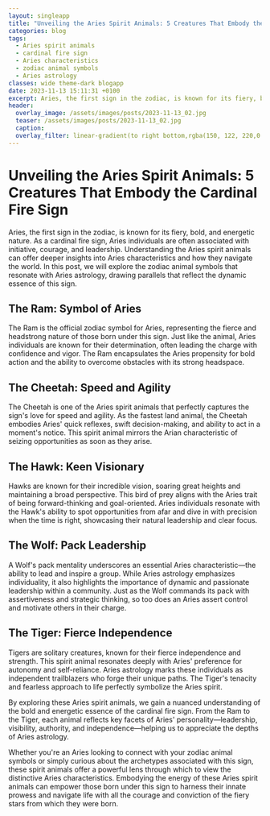 ```yaml
---
layout: singleapp
title: "Unveiling the Aries Spirit Animals: 5 Creatures That Embody the Cardinal Fire Sign"
categories: blog
tags:
  - Aries spirit animals
  - cardinal fire sign
  - Aries characteristics
  - zodiac animal symbols
  - Aries astrology
classes: wide theme-dark blogapp
date: 2023-11-13 15:11:31 +0100
excerpt: Aries, the first sign in the zodiac, is known for its fiery, bold, and energetic nature.
header:
  overlay_image: /assets/images/posts/2023-11-13_02.jpg
  teaser: /assets/images/posts/2023-11-13_02.jpg
  caption:
  overlay_filter: linear-gradient(to right bottom,rgba(150, 122, 220,0.8), rgba(255,245,208,0.5))
---
```


# Unveiling the Aries Spirit Animals: 5 Creatures That Embody the Cardinal Fire Sign

Aries, the first sign in the zodiac, is known for its fiery, bold, and energetic nature. As a cardinal fire sign, Aries individuals are often associated with initiative, courage, and leadership. Understanding the Aries spirit animals can offer deeper insights into Aries characteristics and how they navigate the world. In this post, we will explore the zodiac animal symbols that resonate with Aries astrology, drawing parallels that reflect the dynamic essence of this sign.

## The Ram: Symbol of Aries

The Ram is the official zodiac symbol for Aries, representing the fierce and headstrong nature of those born under this sign. Just like the animal, Aries individuals are known for their determination, often leading the charge with confidence and vigor. The Ram encapsulates the Aries propensity for bold action and the ability to overcome obstacles with its strong headspace.

## The Cheetah: Speed and Agility

The Cheetah is one of the Aries spirit animals that perfectly captures the sign's love for speed and agility. As the fastest land animal, the Cheetah embodies Aries' quick reflexes, swift decision-making, and ability to act in a moment's notice. This spirit animal mirrors the Arian characteristic of seizing opportunities as soon as they arise.

## The Hawk: Keen Visionary

Hawks are known for their incredible vision, soaring great heights and maintaining a broad perspective. This bird of prey aligns with the Aries trait of being forward-thinking and goal-oriented. Aries individuals resonate with the Hawk's ability to spot opportunities from afar and dive in with precision when the time is right, showcasing their natural leadership and clear focus.

## The Wolf: Pack Leadership

A Wolf's pack mentality underscores an essential Aries characteristic—the ability to lead and inspire a group. While Aries astrology emphasizes individuality, it also highlights the importance of dynamic and passionate leadership within a community. Just as the Wolf commands its pack with assertiveness and strategic thinking, so too does an Aries assert control and motivate others in their charge.

## The Tiger: Fierce Independence

Tigers are solitary creatures, known for their fierce independence and strength. This spirit animal resonates deeply with Aries' preference for autonomy and self-reliance. Aries astrology marks these individuals as independent trailblazers who forge their unique paths. The Tiger's tenacity and fearless approach to life perfectly symbolize the Aries spirit.

By exploring these Aries spirit animals, we gain a nuanced understanding of the bold and energetic essence of the cardinal fire sign. From the Ram to the Tiger, each animal reflects key facets of Aries' personality—leadership, visibility, authority, and independence—helping us to appreciate the depths of Aries astrology.

Whether you're an Aries looking to connect with your zodiac animal symbols or simply curious about the archetypes associated with this sign, these spirit animals offer a powerful lens through which to view the distinctive Aries characteristics. Embodying the energy of these Aries spirit animals can empower those born under this sign to harness their innate prowess and navigate life with all the courage and conviction of the fiery stars from which they were born.
